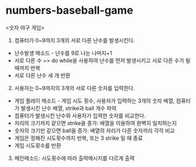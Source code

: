 # numbers-baseball-game

<숫자 야구 게임>

1. 컴퓨터가 0~9까지 3개의 서로 다른 난수를 발생시킨다.  
- 난수발생 메소드 - 난수를 9로 나눈 나머지+1
- 서로 다른 수 => do while을 사용하여 난수를 먼저 발생시키고 서로 다른 수가 될 때까지 반복
- 서로 다른 난수 세 개 반환

2. 사용자는 0~9까지의 3개의 서로 다른 숫자를 입력한다.
-  게임 플레이 메소드 - 게임 시도 횟수, 사용자가 입력하는 3개의 숫자 배열, 컴퓨터가 발생시킨 난수 배열, strike과 ball 개수 파악
- 컴퓨터가 발생시킨 난수와 사용자가 입력한 숫자를 비교한다.
- 자리의 크기까지 같으면 strike을 증가: 배열을 이용하여 완벽히 일치하는지
-  숫자의 크기만 같으면 ball을 증가: 배열의 자리가 다른 숫자끼리 각각 비교
- 게임은 정해진 시도횟수까지 반복, 또는 3 strike 일 때  종료
- 게임 시도횟수를 반환

3. 메인메소드: 시도횟수에 따라 출력메시지를 다르게 출력
